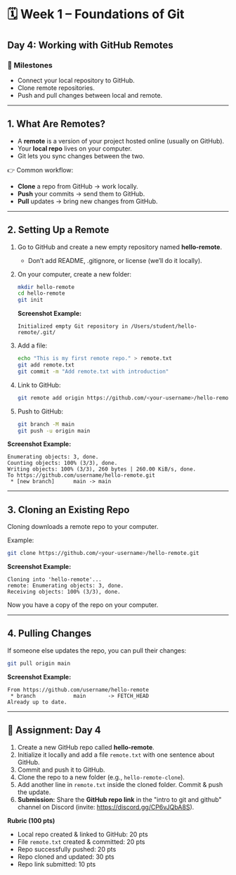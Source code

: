 # 🗓 Week 1 – Foundations of Git

## Day 4: Working with GitHub Remotes

### 🎯 Milestones

* Connect your local repository to GitHub.
* Clone remote repositories.
* Push and pull changes between local and remote.

---

## 1. What Are Remotes?

* A **remote** is a version of your project hosted online (usually on GitHub).
* Your **local repo** lives on your computer.
* Git lets you sync changes between the two.

👉 Common workflow:

* **Clone** a repo from GitHub → work locally.
* **Push** your commits → send them to GitHub.
* **Pull** updates → bring new changes from GitHub.

---

## 2. Setting Up a Remote

1. Go to GitHub and create a new empty repository named **hello-remote**.

   * Don’t add README, .gitignore, or license (we’ll do it locally).

2. On your computer, create a new folder:

   ```bash
   mkdir hello-remote
   cd hello-remote
   git init
   ```

   **Screenshot Example:**

   ```
   Initialized empty Git repository in /Users/student/hello-remote/.git/
   ```

3. Add a file:

   ```bash
   echo "This is my first remote repo." > remote.txt
   git add remote.txt
   git commit -m "Add remote.txt with introduction"
   ```

4. Link to GitHub:

   ```bash
   git remote add origin https://github.com/<your-username>/hello-remote.git
   ```

5. Push to GitHub:

   ```bash
   git branch -M main
   git push -u origin main
   ```

**Screenshot Example:**

```
Enumerating objects: 3, done.
Counting objects: 100% (3/3), done.
Writing objects: 100% (3/3), 260 bytes | 260.00 KiB/s, done.
To https://github.com/username/hello-remote.git
 * [new branch]      main -> main
```

---

## 3. Cloning an Existing Repo

Cloning downloads a remote repo to your computer.

Example:

```bash
git clone https://github.com/<your-username>/hello-remote.git
```

**Screenshot Example:**

```
Cloning into 'hello-remote'...
remote: Enumerating objects: 3, done.
Receiving objects: 100% (3/3), done.
```

Now you have a copy of the repo on your computer.

---

## 4. Pulling Changes

If someone else updates the repo, you can pull their changes:

```bash
git pull origin main
```

**Screenshot Example:**

```
From https://github.com/username/hello-remote
 * branch            main       -> FETCH_HEAD
Already up to date.
```

---

## 📝 Assignment: Day 4

1. Create a new GitHub repo called **hello-remote**.
2. Initialize it locally and add a file `remote.txt` with one sentence about GitHub.
3. Commit and push it to GitHub.
4. Clone the repo to a new folder (e.g., `hello-remote-clone`).
5. Add another line in `remote.txt` inside the cloned folder. Commit & push the update.
6. **Submission:** Share the **GitHub repo link** in the "intro to git and github" channel on Discord (invite: https://discord.gg/CP6vJQbA8S).

**Rubric (100 pts)**

* Local repo created & linked to GitHub: 20 pts
* File `remote.txt` created & committed: 20 pts
* Repo successfully pushed: 20 pts
* Repo cloned and updated: 30 pts
* Repo link submitted: 10 pts